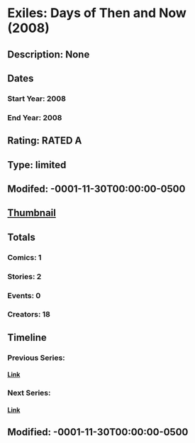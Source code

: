 # Exiles: Days of Then and Now (2008)
## Description: None
## Dates
### Start Year: 2008
### End Year: 2008
## Rating: RATED A
## Type: limited
## Modifed: -0001-11-30T00:00:00-0500
## [Thumbnail](http://i.annihil.us/u/prod/marvel/i/mg/2/a0/4bc33e6053610.jpg)
## Totals
### Comics: 1
### Stories: 2
### Events: 0
### Creators: 18
## Timeline
### Previous Series: 
#### [Link]()
### Next Series: 
#### [Link]()
## Modified: -0001-11-30T00:00:00-0500